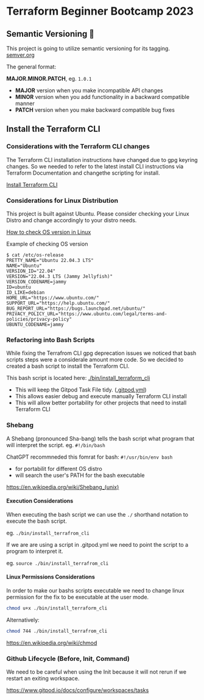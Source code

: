 # Terraform Beginner Bootcamp 2023

## Semantic Versioning :mage:

This project is going to utilize semantic versioning for its tagging. 
[semver.org](https://semver.org/)

The general format:

**MAJOR.MINOR.PATCH**, eg. `1.0.1`
- **MAJOR** version when you make incompatible API changes
- **MINOR** version when you add functionality in a backward compatible manner
- **PATCH** version when you make backward compatible bug fixes

## Install the Terraform CLI

### Considerations with the Terraform CLI changes
The Terraform CLI installation instructions have changed due to gpg keyring changes. So we needed to refer to the latest install CLI instructions via Terraform Documentation and changethe scripting for install.

[Install Terraform CLI](https://developer.hashicorp.com/terraform/tutorials/aws-get-started/install-cli)

### Considerations for Linux Distribution

This project is built against Ubuntu.
Please consider checking your Linux Distro and change accordingly to your distro needs.

[How to check OS version in Linux](https://www.cyberciti.biz/faq/how-to-check-os-version-in-linux-command-line/)

Example of checking OS version
```
$ cat /etc/os-release
PRETTY_NAME="Ubuntu 22.04.3 LTS"
NAME="Ubuntu"
VERSION_ID="22.04"
VERSION="22.04.3 LTS (Jammy Jellyfish)"
VERSION_CODENAME=jammy
ID=ubuntu
ID_LIKE=debian
HOME_URL="https://www.ubuntu.com/"
SUPPORT_URL="https://help.ubuntu.com/"
BUG_REPORT_URL="https://bugs.launchpad.net/ubuntu/"
PRIVACY_POLICY_URL="https://www.ubuntu.com/legal/terms-and-policies/privacy-policy"
UBUNTU_CODENAME=jammy
```

### Refactoring into Bash Scripts

While fixing the Terrafrom CLI gpg deprecation issues we noticed that bash scripts steps were a considerale amount more code. So we decided to created a bash script to install the Terraform CLI. 

This bash script is located here: [./bin/install_terraform_cli](./bin/install_terraform_cli)

- This will keep the Gitpod Task File tidy. ([.gitpod.yml](.gitpod.yml))
- This allows easier debug and execute manually Terraform CLI install
- This will allow better portability for other projects that need to install Terraform CLI


### Shebang

A Shebang (pronounced Sha-bang) tells the bash script what program that will interpret the script. eg. `#!/bin/bash`

ChatGPT recommneded this fomrat for bash: `#!/usr/bin/env bash`

- for portabilit for different OS distro
- will search the user's PATH for the bash executable

https://en.wikipedia.org/wiki/Shebang_(unix)

#### Execution Considerations
When executing the bash script we can use the `./` shorthand notation to execute the bash script. 

eg. `./bin/install_terrafrom_cli`

If we are are using a script in .gitpod.yml we need to point the script to a program to interpret it. 

eg. `source ./bin/install_terrafrom_cli`


#### Linux Permissions Considerations
In order to make our bashs scripts executable we need to change linux permission for the fix to be executable at the user mode.

```sh
chmod u+x ./bin/install_terraform_cli
```

Alternatively:
```sh
chmod 744 ./bin/install_terrafrom_cli
```
https://en.wikipedia.org/wiki/chmod

### Github Lifecycle (Before, Init, Command)

We need to be careful when using the Init because it will not rerun if we restart an exiting workspace.

https://www.gitpod.io/docs/configure/workspaces/tasks

